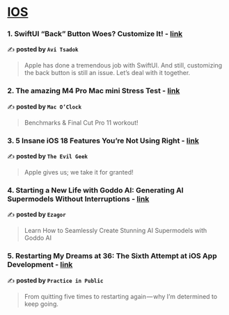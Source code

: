 
<h1><a href=https://medium.com/tag/ios/recommended target="_blank" rel="noopener noreferrer">IOS</a></h1>
<h3>1. SwiftUI “Back” Button Woes? Customize It! - <a href="https://medium.com/@avitsadok/swiftui-back-button-woes-customize-it-eccd38323957" target="_blank" rel="noopener noreferrer">link</a></h3>

✍️ **posted by `Avi Tsadok`**

<blockquote>Apple has done a tremendous job with SwiftUI. And still, customizing the back button is still an issue. Let’s deal with it together.</blockquote>

<h3>2. The amazing M4 Pro Mac mini Stress Test - <a href="https://medium.com/macoclock/the-amazing-m4-pro-mac-mini-stress-test-44bfbdae631d" target="_blank" rel="noopener noreferrer">link</a></h3>

✍️ **posted by `Mac O’Clock`**

<blockquote>Benchmarks & Final Cut Pro 11 workout!</blockquote>

<h3>3. 5 Insane iOS 18 Features You’re Not Using Right - <a href="https://medium.com/@evilgeek/5-insane-ios-18-features-youre-not-using-right-adf47b501300" target="_blank" rel="noopener noreferrer">link</a></h3>

✍️ **posted by `The Evil Geek`**

<blockquote>Apple gives us; we take it for granted!</blockquote>

<h3>4. Starting a New Life with Goddo AI: Generating AI Supermodels Without Interruptions - <a href="https://medium.com/@ezagor/starting-a-new-life-with-goddo-ai-generating-ai-supermodels-without-interruptions-79033c90584e" target="_blank" rel="noopener noreferrer">link</a></h3>

✍️ **posted by `Ezagor`**

<blockquote>Learn How to Seamlessly Create Stunning AI Supermodels with Goddo AI</blockquote>

<h3>5. Restarting My Dreams at 36: The Sixth Attempt at iOS App Development - <a href="https://medium.com/practice-in-public/restarting-my-dreams-at-36-the-sixth-attempt-at-ios-app-development-88403c27184c" target="_blank" rel="noopener noreferrer">link</a></h3>

✍️ **posted by `Practice in Public`**

<blockquote>From quitting five times to restarting again — why I’m determined to keep going.</blockquote>

